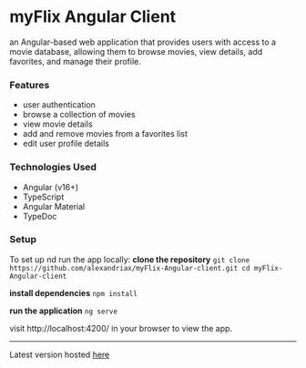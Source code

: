 # myFlix Angular Client
an Angular-based web application that provides users with access to a movie database, allowing them to browse movies, view details, add favorites, and manage their profile.

### Features
- user authentication
- browse a collection of movies
- view movie details
- add and remove movies from a favorites list
- edit user profile details

### Technologies Used
- Angular (v16+)
- TypeScript
- Angular Material
- TypeDoc

### Setup
To set up nd run the app locally: 
**clone the repository**
`git clone https://github.com/alexandriax/myFlix-Angular-client.git cd myFlix-Angular-client`

**install dependencies**
`npm install`

**run the application**
`ng serve`

visit http://localhost:4200/ in your browser to view the app.

---

Latest version hosted [here](https://alexandriax.github.io/myFlix-Angular-client/welcome)

